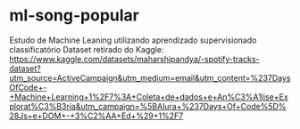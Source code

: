 # ml-song-popular
Estudo de Machine Leaning utilizando aprendizado supervisionado classificatório
Dataset retirado do Kaggle: https://www.kaggle.com/datasets/maharshipandya/-spotify-tracks-dataset?utm_source=ActiveCampaign&utm_medium=email&utm_content=%237DaysOfCode+-+Machine+Learning+1%2F7%3A+Coleta+de+dados+e+An%C3%A1lise+Explorat%C3%B3ria&utm_campaign=%5BAlura+%237Days+Of+Code%5D%28Js+e+DOM+-+3%C2%AA+Ed+%29+1%2F7